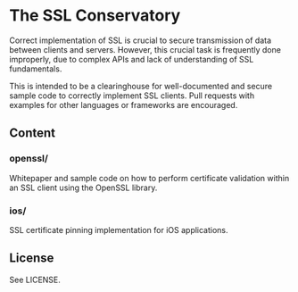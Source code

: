The SSL Conservatory
====================

Correct implementation of SSL is crucial to secure transmission of data
between clients and servers. However, this crucial task is frequently done
improperly, due to complex APIs and lack of understanding of SSL fundamentals.

This is intended to be a clearinghouse for well-documented and secure sample
code to correctly implement SSL clients. Pull requests with examples for
other languages or frameworks are encouraged.

Content
-------

### openssl/ 

Whitepaper and sample code on how to perform certificate validation within an
SSL client using the OpenSSL library.

### ios/ 
SSL certificate pinning implementation for iOS applications.

License
-------

See LICENSE.